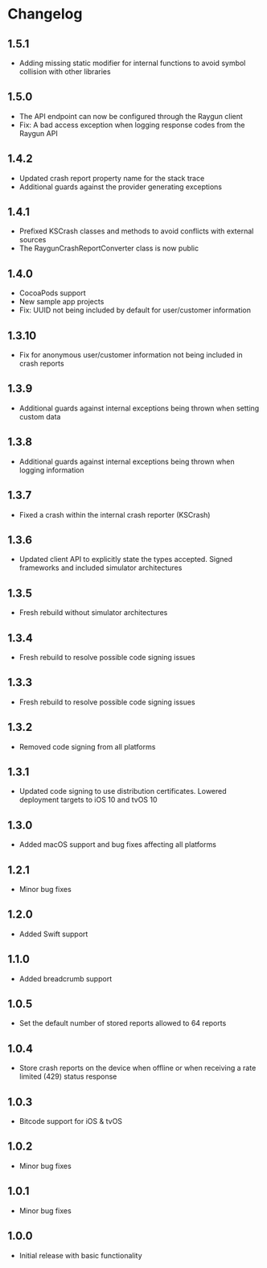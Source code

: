 # Changelog

## 1.5.1
- Adding missing static modifier for internal functions to avoid symbol collision with other libraries

## 1.5.0
- The API endpoint can now be configured through the Raygun client
- Fix: A bad access exception when logging response codes from the Raygun API

## 1.4.2
- Updated crash report property name for the stack trace
- Additional guards against the provider generating exceptions 

## 1.4.1
- Prefixed KSCrash classes and methods to avoid conflicts with external sources
- The RaygunCrashReportConverter class is now public

## 1.4.0
- CocoaPods support
- New sample app projects
- Fix: UUID not being included by default for user/customer information

## 1.3.10
- Fix for anonymous user/customer information not being included in crash reports

## 1.3.9
- Additional guards against internal exceptions being thrown when setting custom data

## 1.3.8
- Additional guards against internal exceptions being thrown when logging information

## 1.3.7
- Fixed a crash within the internal crash reporter (KSCrash)

## 1.3.6
- Updated client API to explicitly state the types accepted. Signed frameworks and included simulator architectures

## 1.3.5
- Fresh rebuild without simulator architectures

## 1.3.4
- Fresh rebuild to resolve possible code signing issues

## 1.3.3
- Fresh rebuild to resolve possible code signing issues

## 1.3.2
- Removed code signing from all platforms

## 1.3.1
- Updated code signing to use distribution certificates. Lowered deployment targets to iOS 10 and tvOS 10

## 1.3.0
- Added macOS support and bug fixes affecting all platforms

## 1.2.1
- Minor bug fixes

## 1.2.0
- Added Swift support

## 1.1.0
- Added breadcrumb support

## 1.0.5
- Set the default number of stored reports allowed to 64 reports

## 1.0.4
- Store crash reports on the device when offline or when receiving a rate limited (429) status response

## 1.0.3
- Bitcode support for iOS & tvOS

## 1.0.2
- Minor bug fixes

## 1.0.1
- Minor bug fixes
 
## 1.0.0
- Initial release with basic functionality
